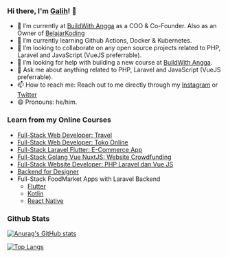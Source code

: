 ### Hi there, I'm [Galih](https://galihpratama.com)! 👋

- 🔭 I’m currently at [BuildWith Angga](https://buildwithangga.com) as a COO & Co-Founder. Also as an Owner of [BelajarKoding](https://belajarkoding.com) 
- 🌱 I’m currently learning Github Actions, Docker & Kubernetes.
- 👯 I’m looking to collaborate on  any open source projects related to PHP, Laravel and JavaScript (VueJS preferrable).
- 🤔 I’m looking for help with building a new course at [BuildWith Angga](https://buildwithangga.com).
- 💬 Ask me about anything related to PHP, Laravel and JavaScript (VueJS preferrable).
- 📫 How to reach me: Reach out to me directly through my [Instagram](https://instagram.com/galih.pratama) or [Twitter](https://twitter.com/galpratama)
- 😄 Pronouns: he/him.

### Learn from my Online Courses
- [Full-Stack Web Developer: Travel](https://buildwithangga.com/kelas/full-stack-web-developer?main_leads=github)
- [Full-Stack Web Developer: Toko Online](https://buildwithangga.com/kelas/full-stack-web-developer-toko-online?main_leads=github)
- [Full-Stack Laravel Flutter: E-Commerce App](https://buildwithangga.com/kelas/full-stack-laravel-flutter-e-commerce-app?main_leads=github)
- [Full-Stack Golang Vue NuxtJS: Website Crowdfunding](https://buildwithangga.com/kelas/full-stack-golang-vue-nuxtjs-website-crowdfunding?main_leads=github)
- [Full-Stack Website Developer: PHP Laravel dan Vue JS](https://buildwithangga.com/kelas/full-stack-website-developer-php-laravel-dan-vue-js?main_leads=github)
- [Backend for Designer](https://buildwithangga.com/kelas/backend-for-designer-laravel?main_leads=github)
- Full-Stack FoodMarket Apps with Laravel Backend
  - [Flutter](https://buildwithangga.com/kelas/full-stack-laravel-flutter-foodmarket-apps?main_leads=github) 
  - [Kotlin](https://buildwithangga.com/kelas/full-stack-laravel-kotlin-foodmarket-apps?main_leads=github) 
  - [React Native](https://buildwithangga.com/kelas/full-stack-laravel-react-native-foodmarket-apps?main_leads=github)

### Github Stats

[![Anurag's GitHub stats](https://github-readme-stats.vercel.app/api?username=galpratama)](https://github.com/anuraghazra/github-readme-stats)

[![Top Langs](https://github-readme-stats.vercel.app/api/top-langs/?username=galpratama&layout=compact)](https://github.com/anuraghazra/github-readme-stats)
